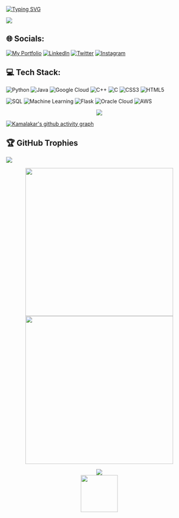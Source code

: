 [![Typing SVG](https://readme-typing-svg.demolab.com/?lines=I'm+Kamalakar,+a+CS+undergrad+from+Visakhapatnam,+India.;Passionate+about+working+on+GenAI,+LLMs,+and+ML+projects!;&center=true&color=40b983&duration=7000&multiline=false&width=1000)](https://github.com/sgvkamalakar)
 
<img src="https://komarev.com/ghpvc/?username=sgvkamalakar&label=Profile%20views&color=blue&style=flat" /> 


## 🌐 Socials:
[![My Portfolio](https://img.shields.io/badge/My%20Portfolio-brightgreen?style=for-the-badge)](https://sgvkamalakar.github.io/)
[![LinkedIn](https://img.shields.io/badge/LinkedIn-%230077B5.svg?style=for-the-badge&logo=linkedin&logoColor=white)](https://www.linkedin.com/in/sgvkamalakar)
[![Twitter](https://img.shields.io/twitter/follow/sgvkamalakar?style=plastic&logo=twitter&logoColor=white)](https://twitter.com/sgvkamalakar)
[![Instagram](https://img.shields.io/badge/its._.me._.kamalakar-%23E4405F?style=plastic&logo=instagram&logoColor=white)](https://www.instagram.com/its._.me._.kamalakar)

## 💻 Tech Stack:
![Python](https://img.shields.io/badge/Python-3670A0?style=for-the-badge&logo=python&logoColor=ffdd54)
![Java](https://img.shields.io/badge/Java-%23ED8B00.svg?style=for-the-badge&logo=java&logoColor=white)
![Google Cloud](https://img.shields.io/badge/Google%20Cloud-%234285F4.svg?style=for-the-badge&logo=google-cloud&logoColor=white)
![C++](https://img.shields.io/badge/C++-%2300599C.svg?style=for-the-badge&logo=c%2B%2B&logoColor=white)
![C](https://img.shields.io/badge/C-%2300599C.svg?style=for-the-badge&logo=c&logoColor=white)
![CSS3](https://img.shields.io/badge/CSS3-%231572B6.svg?style=for-the-badge&logo=css3&logoColor=white)
![HTML5](https://img.shields.io/badge/HTML5-%23E34F26.svg?style=for-the-badge&logo=html5&logoColor=white)

![SQL](https://img.shields.io/badge/SQL-%2300758F.svg?style=for-the-badge&logo=sqlite&logoColor=white)
![Machine Learning](https://img.shields.io/badge/Machine%20Learning-%23F7931E.svg?style=for-the-badge&logo=python&logoColor=white)
![Flask](https://img.shields.io/badge/Flask-%23000.svg?style=for-the-badge&logo=flask&logoColor=white)
![Oracle Cloud](https://img.shields.io/badge/Oracle%20Cloud-F80000?style=for-the-badge&logo=oracle&logoColor=white)
![AWS](https://img.shields.io/badge/AWS-%23FF9900?style=for-the-badge&logo=amazon-aws&logoColor=white)

<p align="center">
  <img src ="https://github-readme-streak-stats.herokuapp.com?user=sgvkamalakar&theme=vue-dark&background=00000000&hide_border=true">
</p>

[![Kamalakar's github activity graph](https://github-readme-activity-graph.vercel.app/graph?username=sgvkamalakar&theme=vue&bg_color=00000000&hide_border=true)](https://github.com/sgvkamalakar/github-readme-activity-graph)


## 🏆 GitHub Trophies
![](https://github-profile-trophy.vercel.app/?username=Sgvkamalakar&theme=radical&no-frame=true&no-bg=false&margin-w=4)

<p align="center">
  <img src="https://stats.quine.sh/Sgvkamalakar/github?theme=dark" width="400" />
  <img src="https://stats.quine.sh/Sgvkamalakar/dependencies?theme=dark" width="400" />
</p>

<div align="center">
  <img src="https://api.githubtrends.io/user/svg/Sgvkamalakar/langs"/>
</div>  



<div align="center">
  <img src="https://media.giphy.com/media/M9gbBd9nbDrOTu1Mqx/giphy.gif" width="100"/>
</div>
